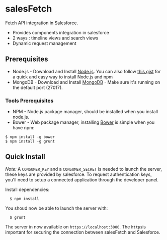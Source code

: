 # salesFetch

Fetch API integration in Salesforce.

* Provides components integration in salesforce
* 2 ways : timeline views and search views
* Dynamic request management


## Prerequisites
* Node.js - Download and Install [Node.js](http://www.nodejs.org/download/). You can also follow [this gist](https://gist.github.com/isaacs/579814) for a quick and easy way to install Node.js and npm
* MongoDB - Download and Install [MongoDB](http://www.mongodb.org/downloads) - Make sure it's running on the default port (27017).

### Tools Prerequisites
* NPM - Node.js package manager, should be installed when you install node.js.
* Bower - Web package manager, installing [Bower](http://bower.io/) is simple when you have npm:

```
$ npm install -g bower
$ npm install -g grunt
```

## Quick Install

*Note:* A `CONSUMER_KEY` and a `CONSUMER_SECRET` is needed to launch the server, these keys are provided by salesforce.
To request authentication keys, you'll need to setup a connected application through the developer panel.


Install dependencies:
```
  $ npm install
```

You shoud now be able to launch the server with:
```
  $ grunt
```

The server in now available on `https://localhost:3000`. The `https`is important for securing the connection between salesFetch and Salesforce.
